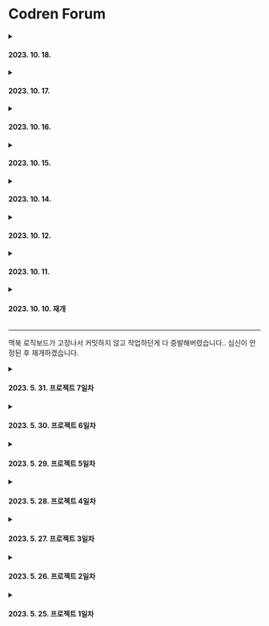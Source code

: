 # Codren Forum

<details>

<summary>

#### 2023. 10. 18.

</summary>

오늘은 디테일 페이지의 comment 부분을 만들어보겠습니다.

comment는 댓글을 입력하는 input 부분과 댓글목록을 보여주는 list 부분으로 나눌 수 있습니다.

먼저 input 부분을 만들어 보겠습니다.

```ts
<CommentInputSection method='POST' action={`/api/comment/create/${_id}`}>
  <CommentInput name='content' placeholder='댓글을 입력해 보세요' required />
  <Button type='submit' background='#7A5427' color='white'>
    등록
  </Button>
</CommentInputSection>
```

form 요소를 베이스로 한 styled-component를 만들어주고 내부에 input과 버튼으로 간단하게 구현하였습니다.

page 컴포넌트에서 props로 받아온 글의 `_id`를 쿼리스트링으로 하여 서버에 전달하고 서버측에서는 아래와 같이 추가적인 정보를 body에 넣어 db에 저장합니다.

```ts
export default async function handler(req: NextApiRequest, res: NextApiResponse) {
  if (req.method === 'POST') {
    const db = (await connectDB).db('forum');

    const session = await getServerSession(req, res, authOptions);

    req.body = {
      ...req.body,
      author: session?.user?.email,
      parent: new ObjectId(req.query.id as string), // 댓글이 달린 게시물의 id 저장
      createdAt: new Date(),
      updatedAt: new Date(),
    };

    await db.collection('comment').insertOne(req.body);

    res.redirect(302, `/detail/${req.query.id}`);
  }
}
```

![](/assets/image/image-15.png)

이번주는 다른 공부에 집중해서 당분간 작업량이 많이 줄어들 것 같습니다. 내일은 댓글 조회+@ 해보겠습니다.

</details>

<details>

<summary>

#### 2023. 10. 17.

</summary>

디테일 페이지의 수정, 삭제 기능을 마저 해보도록 하겠습니다.

아래와 같이 ContentSecion 아래에 EditSecion을 만들고 수정, 삭제 버튼을 추가해주었습니다.

```ts
<ContentSection>
  <Content>{post.content}</Content>
  {session?.user?.email === post.author && (
    <EditSection>
      <Link href={`/edit/${post._id}`}>수정</Link>
      <button onClick={handleDelete}>삭제</button>
    </EditSection>
  )}
</ContentSection>
```

수정 버튼 클릭 시 수정 페이지로 연결되고, 버튼 클릭 시에는 삭제 확인 모달을 보여주고 모달 내의 삭제버튼 클릭 시 삭제되도록 구현해보겠습니다.

page 컴포넌트에서 아래와 같이 접근 조건을 설정해줍니다.

```ts
export default async function Edit({ params }: { params: ObjectId }) {
  // params의 id로 글 정보 받아오기
  const db = (await connectDB).db('forum');
  const post = await db.collection('post').findOne<post | null>({ _id: new ObjectId(params.id) });
  const session = await getServerSession();

  if (session?.user?.email !== post?.author) {
    // 현재 유저 정보 받아서 글 정보의 글쓴이와 다르면 디테일 페이지로 리다이렉트
    redirect(`/detail/${params.id}`);
  }

  return <></>; // 같으면 글 정보 채워진 화면 보여주기
}
```

내부는 write 페이지에서 사용한 Form 컴포넌트를 재사용할 수 있도록 수정해서 사용하도록 하겠습니다.

아래와 같이 Form 컴포넌트에 post가 props로 선택적으로 들어올 수 있게 만들고

```ts
export default function Form({ post }: { post?: post }) {
```

각 input에 defaultValue를 설정하여 post가 있다면 defaultValue 값으로 들어오도록 만들어주었습니다.

```ts
<input
  ...
  defaultValue={post?.title}
/>
<input
  ...
  defaultChecked={post?.category === category}
/>
<textarea
  ...
  defaultValue={post?.content}
/>
```

그리고 post 여부에 따라 버튼의 text를 등록, 수정으로 나타나게 만들고 form 요소의 method와 endpoint가 변경되게 만들어 주었습니다.

```ts
<Wrapper //form
  method={post ? 'PATCH' : 'POST'}
  action={post ? 'api/post/edit' : '/api/post/create'}
>
...
<Button background='#7A5427' color='white' type='submit'>
  {post ? '수정' : '등록'}
</Button>
```

이제 서버쪽 핸들러를 아래와 같이 간단하게 설정해놓고

```ts
import { NextApiRequest, NextApiResponse } from 'next';

export default function handler(req: NextApiRequest, res: NextApiResponse) {
  if (req.method === 'PATCH') {
    console.log(req.body);
  }
}
```

수정 버튼을 클릭해보니 에러가 발생하였습니다.

![](/assets/image/image-13.png)

GET 요청이 실패했다고 뜹니다. form 요소는 기본적으로 method에서 GET, POST 두가지만 지원을하는데 깜빡했습니다.

PATCH 요청은 onClick으로 작동하도록 만들어보겠습니다.

버튼에서 post가 있을 경우에만 이벤트 핸들러 함수가 실행되도록 만들어놓습니다.

```ts
<Button background='#7A5427' color='white' type='submit' onClick={(e) => post && handleEdit(e)}>
  {post ? '수정' : '등록'}
</Button>
```

form 요소의 기본 작동으로 전송할 때는 데이터를 따로 상태로 만들 필요가 없었지만 onClick 이벤트로 전송하려면 onChange 이벤트를 사용하여 상태로 저장하고 변경된 수정 버튼 클릭 시에 해당 상태를 서버로 전송하도록 만들어야합니다.

따라서 아래와 같이 editedData를 상태로 만들고 handleChange 함수를 만들어 해당 input의 데이터가 변경될 때마다 상태를 변경해주겠습니다.

```ts
const [editedData, setEditedData] = useState(post);

const handleChange = (
  e: React.ChangeEvent<HTMLInputElement | HTMLTextAreaElement>,
  key: string,
) => {
  setEditedData((prevPost) => prevPost && { ...prevPost, [key]: e.target.value });
};
...
<input
  ...
  defaultValue={post?.title}
  onChange={(e) => post && handleChange(e, 'title')}
/>
<input
  ...
  defaultChecked={post?.category}
  onChange={(e) => post && handleChange(e, 'category')}
/>
<input
  ...
  defaultValue={post?.content}
  onChange={(e) => post && handleChange(e, 'content')}
/>
```

그리고 수정 버튼 클릭 시 작동하는 handleEdit 함수를 아래와 같이 만들어 주었습니다.

```ts
const router = useRouter();
const handleEdit = async (e: React.MouseEvent) => {
  e.preventDefault();
  const result = await axios.patch('/api/post/edit', editedData);
  if (result.status === 200) {
    router.replace(`/detail/${post?._id}`);
  }
};
```

next.js의 `useRouter()` 를 사용하여 detail 페이지로 이동해줍니다. 그리고 지난번 좋아요 기능이 list 페이지에서 업데이트 되게 만들었던 것과 같이 detail 페이지에서도 수정된 내용이 업데이트 되도록 아래와 같이 refresh를 사용해줍니다.

```ts
const router = useRouter();

useEffect(() => {
  router.refresh();
}, [router]);
```

서버측 핸들러에서는 아래와 같이 작동하도록 하였습니다.

```ts
export default async function handler(req: NextApiRequest, res: NextApiResponse) {
  if (req.method === 'PATCH') {
    const db = (await connectDB).db('forum');

    req.body.updatedAt = new Date(); // 업데이트 날짜 수정

    const _id = req.body._id;

    delete req.body._id;

    await db.collection('post').updateOne({ _id: new ObjectId(_id) }, { $set: req.body });

    res.status(200).json('success');
  }
}
```

이제 수정 작업은 마쳤습니다. 다음으로 삭제인데, 먼저 삭제 버튼 클릭 시에 띄워줄 모달을 하나 만들어 보겠습니다.

먼저 useModal 훅을 만들어 모달 관련 기능을 넣어주겠습니다.

```ts
import { ReactNode, useState } from 'react';

export default function useModal() {
  const [isModalOpen, setIsModalOpen] = useState(false); // 모달 열림 여부

  const openModal = () => {
    // 모달 열기
    setIsModalOpen(true);
  };

  const closeModal = () => {
    // 모달 닫기
    setIsModalOpen(false);
  };

  const Modal = ({
    message,
    buttonName,
    children,
    clickHandler,
  }: {
    message: string;
    buttonName: string;
    clickHandler: () => void;
    children?: ReactNode;
  }) => {
    if (!isModalOpen) {
      return null;
    }
    return (
      <Backdrop onClick={closeModal}>
        <ModalBox>
          <Message>{message}</Message>
          {children}
          <Button onClick={clickHandler}>{buttonName}</Button>
          <Button onClick={closeModal}>취소</Button>
        </ModalBox>
      </Backdrop>
    );
  };

  return { isModalOpen, openModal, closeModal, Modal };
}
```

useModal에서 반환하는 Modal 컴포넌트는 추후 다른 곳에서도 사용할 수 있도록 message, butttonName, clickHandler 등의 속성을 받도록 해주었습니다.

그리고 PostDetails에서 호출하여 사용해주었습니다.

```ts
const { Modal, openModal } = useModal();
...
return (
  ...
  <Modal
    message='정말 글을 삭제하시겠습니까?'
    buttonName='삭제'
    clickHandler={handleDelete}
    background='#618856'
    color='white'
  />
)
```

모달에서 삭제 버튼을 클릭 시에 실행되는 handleDelete는 아래와 같이 쿼리 스트링을 설정해서 서버에서 요청을 보냅니다.

```ts
const handleDelete = async (id: string) => {
  if (post.author === session?.user?.email) {
    const result = await axios.delete(`/api/post/delete/${id}`);
    if (result.status === 204) {
      router.replace('/list');
    }
  }
};
```

서버측에서는 아래와 같이 폴더구조를 만들고

![](/assets/image/image-14.png)

```ts
import { connectDB } from '@/util/database';
import { ObjectId } from 'mongodb';
import { NextApiRequest, NextApiResponse } from 'next';

export default async function handler(req: NextApiRequest, res: NextApiResponse) {
  if (req.method === 'DELETE') {
    const db = (await connectDB).db('forum');

    await db.collection('post').deleteOne({ _id: new ObjectId(req.query.id as string) });

    res.status(204).end();
  }
}
```

위와 같이 삭제를 하고 204를 응답 코드로 설정하고 응답 본문을 끝내는 end() 메서드를 붙여주었습니다.

이제 정상적으로 삭제가 된 뒤 list 페이지로 리다이렉트 되는 것이 확인되었습니다.

내일은 댓글 CRUD를 되는데까지 해보도록 하겠습니다.

</details>

<details>

<summary>

#### 2023. 10. 16.

</summary>

오늘은 디테일 페이지를 만들어 보겠습니다.

크게 PostDetails 컴포넌트와 Comment 컴포넌트로 구분하여 페이지를 구성하겠습니다.

```ts
import { connectDB } from '@/util/database';
import { ObjectId } from 'mongodb';
import PostDetails from './PostDetails';
import { post } from '@/types/type';
import Comment from './Comment';

export default async function Detail({ params }: { params: ObjectId }) {
  const db = (await connectDB).db('forum');
  const post = await db.collection('post').findOne<post | null>({ _id: new ObjectId(params.id) });

  return (
    <>
      {post && (
        <>
          <PostDetails post={{ ...post, _id: post._id.toString() }} />
          <Comment _id={post._id.toString()} />
        </>
      )}
    </>
  );
}
```

페이지 컴포넌트에서는 next.js의 동적 라우팅을 사용해서

![](/assets/image/image-11.png)

위와 같은 폴더 구조로 생성하였습니다. 이렇게 되면 페이지 컴포넌트에 props로 아래와 같은 정보들이 들어오는데

```ts
{ params: { id: '652a47ab3119847be9e5c07d' }, searchParams: {} }
```

그 중에 `params`를 이용해서 현재 글의 id를 추출했습니다.

PostDetails 컴포넌트에서 해당 글의 상세 내용을 아래와 같이 화면에 렌더링하도록 만들어주었습니다.

![](/assets/image/image-12.png)

여기서 상단 제목의 like 아이콘 클릭 시 좋아요 기능을 추가하고, 내가 쓴 글일 경우에 수정, 삭제 버튼을 보이도록 해주겠습니다.

먼저 detail 페이지에서 좋아요 버튼을 눌렀을 떄 실시간으로 좋아요 숫자가 바뀌어야 합니다. 따라서 상태를 만들어 화면에는 상태를 보여주도록 하고,

아이콘 클릭 시에 좋아요 상태 변경과 서버로 patch 요청을 동시에 보내도록 만들어 보겠습니다.

```ts
const [like, setLike] = useState(post.likeCount); // 좋아요 상태
const [didLike, setDidLike] = useState(false); // 현재 로그인한 유저가 해당 글을 좋아요 했는지 여부

useEffect(() => {
  // 화면이 마운트 되면 글 데이터의 liker에 현재 유저의 email이 포함되었는지 여부에 따라 didLike 상태 변경
  if (session?.user?.email) {
    post.liker.includes(session?.user?.email) ? setDidLike(true) : setDidLike(false);
  }
}, [post.liker, session?.user?.email]);

const handleLikeCount = async () => {
  // 좋아요 버튼 클릭했을 때
  if (session?.user?.email) {
    if (didLike) {
      // 이미 좋아요한 글이라면
      const result = await axios.patch('/api/post/like', {
        // 글 db에 좋아요 숫자 감소, liker 배열에서 해당 유저 제거하여 patch 요청
        ...post,
        likeCount: post.likeCount - 1,
        liker: post.liker.filter((user) => user !== session?.user?.email),
      });
      if (result.status === 200) {
        // 제대로 응답이 왔을 경우
        setLike((like) => like - 1); // 화면에 좋아요 숫자 변경
        setDidLike(false); // didLike 상태 변경으로 좋아요 아이콘 색 변경
      }
    } else {
      // 위와 반대의 경우
      const result = await axios.patch('/api/post/like', {
        ...post,
        likeCount: post.likeCount + 1,
        liker: [...post.liker, session?.user?.email],
      });
      if (result.status === 200) {
        setLike((like) => like + 1);
        setDidLike(true);
      }
    }
  }
};
```

위와 같이 설정하면 이제 아이콘을 눌렀을 때 좋아요 숫자가 증가하게 됩니다.

그런데 문제가 생겼습니다. list 페이지에서도 해당 글의 좋아요 숫자를 보여주는데 여기서는 받아온 데이터를 그대로 보여주기 때문에 새로고침을 해야만 업데이트가 됩니다.

따라서 list 페이지가 마운트될 때 listItem 컴포넌트 부분을 새로고침할 수 있도록 listItem 컴포넌트에 useRouter의 .refresh()를 사용해주도록 하겠습니다.

```ts
const router = useRouter();

useEffect(() => {
  router.refresh();
}, [router]);
```

이제 list 페이지에서도 변경된 좋아요 숫자가 적용되었습니다.

눈알이 빠질 것 같아서 수정, 삭제는 내일 하도록 하겠습니다.

</details>

<details>

<summary>

#### 2023. 10. 15.

</summary>

오늘은 글작성 페이지를 만들어 보겠습니다.

그 전에 글 작성을 버튼을 만들어야 합니다. 글 작성 버턴은 list 페이지에 검색 바 컴포넌트를 만들고 그 안에 함께 넣어 주겠습니다.

```ts
export default function SearchBar() {
  return (
    <Wrapper>
      <input type='search' placeholder='원하는 키워드를 검색해보세요' />
      <Button background='#618856' color='white'>
        검색
      </Button>
      <Link href='/write'>
        <Button background='#686B3A' color='white'>
          글 작성
        </Button>
      </Link>
    </Wrapper>
  );
}
```

SearchBar 컴포넌트를 만들어서 listItem 컴포넌트 하위에 넣어주고 위와 같이 구성해주었습니다.

원래라면 list 페이지 컴포넌트 하단에 바로 넣어주어야하지만 페이지 컴포넌트는 async 함수로 만들어서 db에서 글 데이터를 받아와야 하기 때문에 서버 컴포넌트로 만들었고 styled-components를 사용할 수 없기 때문에 사실상 listItem 컴포넌트 아래에 넣게 되었습니다.

그리고 write 페이지 컴포넌트는 아래와 같이 구성했습니다.

```ts
'use client';
import { useSession } from 'next-auth/react';
import Form from './Form';
import { useRouter } from 'next/navigation';

export default function Write() {
  const { data: session } = useSession();
  const router = useRouter();

  if (!session) {
    router.push('/list');
  }

  return <Form />;
}
```

클라이언트 컴포넌트로 만들어 useSession으로 현재 로그인한 유저 정보를 가져오고 로그인 정보가 없다면 list 페이지로 리다이렉트 시켜주었습니다.

Form 컴포넌트는 signUp 컴포넌트에서 사용한 Form 컴포넌트와는 구성하는 HTML 요소도 다르고 로직도 조금 다르기 때문에 별도로 만들었습니다.

여기까지 진행하고 난 뒤에 write 페이지를 확인하니 새로고침할 때마다 list 페이지로 리다이렉트 되었습니다. 문제는 useSession이 렌더링이 되고 난 후 실행되어
session을 받아오기 전에 리다이렉트가 되어버린다는 것이였습니다. header 컴포넌트에서도 마찬가지로 새로고침 직후에는 signIn 버튼이 표시되고 session을 받아오고 난 뒤에 signOut 버튼으로 바뀌는 것을 확인했습니다. 이러한 렌더링 방식은 ux적으로 좋지 않기 때문에 session을 서버에서 미리 받아오게끔 설정할 필요가 있습니다.

먼저, 기본적으로는 서버 컴포넌트에서 미리 작업을 한 후 클라이언트 컴포넌트로 넘겨주어야 하기 때문에 레이아웃부터 server 컴포넌트로 다시 고치도록 하겠습니다.

```ts
'use client';
import { Inter } from 'next/font/google';

import Header from './components/Header';
import StyledComponentsRegistry from '../styles/registry';
import { GlobalStyle, PageWrapper } from '../styles/GlobalStyle';
import { NextAuthProvider } from './sessionProvider';
import styled from 'styled-components';

const inter = Inter({ subsets: ['latin'] });

export default function RootLayout({ children }: { children: React.ReactNode }) {
  return (
    <html lang='en'>
      <body className={inter.className}>
        <NextAuthProvider>
          <StyledComponentsRegistry>
            <GlobalStyle />
            <Header />
            <PageWrapper>{children}</PageWrapper>
          </StyledComponentsRegistry>
        </NextAuthProvider>
      </body>
    </html>
  );
}
```

레이아웃은 위와 같이 구성되어 있습니다. 자식요소들을 하나씩 없애면서 확인해보니 `GlobalStyle`과 `PageWrapper`가 서버 컴포넌트에서 사용할 수 없는 에러를 발생시키고 있었습니다.(이전의 styled-components를 서버 컴포넌트에서는 사용할 수 없는 이슈)

공식문서에서는 이럴 경우 해당 요소를 클라이언트 컴포넌트로 새로 감싼 후 적용하라고 되어있습니다.

따라서 GlobalStyle을 아래와 같이 `StyledComponentProvider`로 감싸주고 원래의 자리에 배치하였습니다.

```ts
'use client';

import { GlobalStyle } from '@/styles/GlobalStyle';
import { ReactNode } from 'react';

export default function StyledComponentsProvider({ children }: { children: ReactNode }) {
  return (
    <>
      <GlobalStyle />
      {children}
    </>
  );
}
```

또한 PageWrapper도 아래와 같이 `PageProvider`로 감싸주었습니다.

```ts
'use client';

import { ReactNode } from 'react';
import { PageWrapper } from './GlobalStyle';

export default function PageProvider({ children }: { children: ReactNode }) {
  return <PageWrapper>{children}</PageWrapper>;
}
```

이제 위 provider 들을 원래의 자리에 넣어주면 아래와 같이 레이아웃이 서버컴포넌트가 됩니다.

```ts
export default function RootLayout({ children }: { children: React.ReactNode }) {
  return (
    <html lang='en'>
      <body className={inter.className}>
        <NextAuthProvider>
          <StyledComponentsRegistry>
            <StyledComponentsProvider>
              <Header />
              <PageProvider>{children}</PageProvider>
            </StyledComponentsProvider>
          </StyledComponentsRegistry>
        </NextAuthProvider>
      </body>
    </html>
  );
}
```

위와 같이 구현하고 나니 새로운 에러가 발생했습니다.

![](/assets/image/image-9.png)

첫 화면 로딩 시에 SSR로 렌더링 되고 이후 CSR로 렌더링 되면서 className이 달라져 발생하는 에러라고 합니다.

이를 해결해주기 위해 `next.config.js` 파일에 아래와 같이 컴파일러 설정을 해주면 해결됩니다.

```ts
/** @type {import('next').NextConfig} */
const nextConfig = {
  compiler: {
    styledComponents: true,
  },
};

module.exports = nextConfig;
```

이제 리렌더링이 되어도 에러가 발생하지 않습니다. 그러면 마저 문제를 해결하기 위해 Header 컴포넌트를 수정해주겠습니다.

기존의 Header 컴포넌트는 클라이언트 컴포넌트로 설정되어있기 때문에 서버 컴포넌트로 바꿔주고 `getServerSession`을 사용해서 유저 정보를 받아오겠습니다.

```ts
import { getServerSession } from 'next-auth';
import InnerHeader from './InnerHeader';

export default async function Header() {
  const session = await getServerSession();

  return <InnerHeader session={session} />;
}
```

그리고 InnerHeader 컴포넌트를 생성하고 Header 컴포넌트 아래애 넣어주고 styled-components가 적용되는 부분을 전부 옮겨주었습니다.

```ts
'use client';
import Link from 'next/link';
import styled from 'styled-components';
import SignButton from './SignButton';
import Button from './Button';
import { Session } from 'next-auth';

export default function InnerHeader({ session }: { session: Session | null }) {
  return (
    <Wrapper>
      <Container>
        <Link href='/list'>CodrenForum</Link>
      </Container>
      <Container>
        <Link href='/about'>About</Link>
        {session ? (
          <Link href='/mypage'>MyPage</Link>
        ) : (
          <Link href='/signup'>
            <Button background='#686B3A' color='white'>
              SignUp
            </Button>
          </Link>
        )}
        <SignButton session={session} />
      </Container>
    </Wrapper>
  );
}

const Wrapper = styled.header`
  ...
`;

const Container = styled.section`
  ...
`;
```

자 이제 로그인을 해보면! 터미널에 아래와 같은 에러가 발생하면서 로그인이 되지 않습니다.. 왜..? 잘 되다가 서버 컴포넌트로 바꾸니까..? 안되는지 모르겠지만

![](/assets/image/image-10.png)

해당 에러에서 안내한 페이지로 가니 개발환경에서는 `.env` 파일에 아래와 같이 `NEXTAUTH_URL`과 `NEXAUTH_SECRET`을 설정해주어야 한다고 합니다.

```ts
NEXTAUTH_URL=http://localhost:3000
NEXTAUTH_SECRET=1234
```

설정하고 나니!! 로그인이 잘 됩니다. 그리고 `getServerSession`으로 유저 정보도 잘 받아와집니다. 또한, 로그인한 상태에서 새로고침을 해도 SignIn 버튼이 나타나지 않습니다!

울고 싶었는데 드디어 성공했습니다..!!

이제 글 작성 페이지에서도 마찬가지로 `getServerSession`을 적용하고 새로고침해보겠습니다.

```ts
import { getServerSession } from 'next-auth';
import Form from './Form';
import { redirect } from 'next/navigation';

export default function Write() {
  const session = getServerSession();

  if (!session) {
    redirect('/list');
  }

  return <Form />;
}
```

리다이렉트 되지 않고 페이지가 그대로 잘 유지 됩니다!

감격스럽네요.

write 페이지는 이제 제대로 완성 되었으니 submit 버튼 클릭 시에 서버에서 해줄 일만 추가해주면 되겠습니다.

`pages/api/post/create.tsx`파일을 생성해주고 아래와 같이 코드를 작성해주었습니다.

```ts
import { connectDB } from '@/util/database';
import { NextApiRequest, NextApiResponse } from 'next';
import { getServerSession } from 'next-auth';
import { authOptions } from '../auth/[...nextauth]';

export default async function handler(req: NextApiRequest, res: NextApiResponse) {
  if (req.method === 'POST') {
    const db = (await connectDB).db('forum');

    const session = await getServerSession(req, res, authOptions);

    req.body = {
      ...req.body,
      createdAt: new Date(),
      updatedAt: new Date(),
      author: session?.user?.email,
      commentCount: 0,
      likeCount: 0,
    };

    const result = await db.collection('post').insertOne(req.body);

    res.redirect(302, `/detail/${result.insertedId}`);
  }
}
```

post 타입을 미리 지정해주었기 때문에 추가 정보를 넣는건 쉽습니다.

```ts
export type post = {
  _id: string;
  category: string;
  title: string;
  content: string;
  createdAt: Date;
  updatedAt: Date;
  author: string;
  commentCount: number;
  likeCount: number;
};
```

아직 detail 페이지를 만들지 않았지만 패스 파라미터로 응답으로 온 `_id`를 붙여줄 것이기 때문에 미리 리다이렉트 시켜주었습니다.

이제 글 등록 버튼을 눌러보니! 해당 url로 리다이렉트 되었습니다. (물론 현재는 404 not found가 나옵니다.)

그리고 list 페이지로 이동하여 새로운 글이 나타난 것을 확인하였습니다.

내일은 detail 페이지를 작업해보겠습니다.

</details>

<details>

<summary>

#### 2023. 10. 14.

</summary>

오늘은 list 페이지를 구현해보았습니다.

먼저 listItem 컴포넌트에서 모든 글들을 불러와서 렌더링했습니다.

```ts
{
  filteredPosts?.map((post) => (
    <ListItem key={post._id.toString()}>
      <Link href={`/detail/${post._id.toString()}`} prefetch={false}>
        <CategorySection>{post.category}</CategorySection>
        <MainSection>
          <Title>
            <div>{post.title}</div>
            <div>[{post.commentCount}]</div>
          </Title>
          <Info>
            <div>{post.author}</div>
            {isUpdated(post.createdAt, post.updatedAt) ? (
              <div>{calculateTimeDifference(post.updatedAt)} (수정됨)</div>
            ) : (
              <div>{calculateTimeDifference(post.createdAt)}</div>
            )}
          </Info>
        </MainSection>
        <Like>
          <AiFillLike />
          {post.likeCount}
        </Like>
      </Link>
    </ListItem>
  ));
}
```

그리고 list 페이지 컴포넌트에서 db의 데이터를 받아와 listItem 컴포넌트로 넘겨주었습니다.
listItem 컴포넌트는 클라이언트 컴포넌트이기 때문에 현재 `async function`을 사용할 수 없습니다.
따라서 페이지 컴포넌트를 서버 컴포넌트로 두고 클라이언트 컴포넌트에 props로 내려주는 방식을 사용했습니다.

```ts
import { connectDB } from '@/util/database';
import ListItems from './ListItems';
import { post } from '@/types/type';

export const dynamic = 'force-dynamic';

export default async function List() {
  const db = (await connectDB).db('forum');
  let posts = await db.collection<post>('post').find().toArray();

  let parsedPosts = posts.map((post) => ({ ...post, _id: post._id.toString() }));

  return <ListItems posts={parsedPosts} />;
}
```

또한, list 페이지는 서버 컴포넌트임에도 실시간으로 변경되어야 하기 때문에 dynamic option을 `force-dynamic`으로 설정하여 항상 동적으로 동작하게끔 해주었습니다.

카테고리에 따른 필터링도 구현했는데, 현재는 모든 글 데이터를 서버에서 받고, 프론트에서 카테고리에 따른 필터링 작업을 해주고 있습니다.

```ts
import { post } from '@/types/type';

export default function filterPosts(posts: post[], category: string) {
  if (category === '전체') return posts;
  return posts.filter((post) => post.category === category);
}
```

하지만 서버에서 해당 로직을 적용하고 애초에 db에서 필터링된 글만 받아오는게 서버의 역할에도 맞고, 성능면에서 더 유리하므로 추후에
글 데이터를 서버에 요청 시에 카테고리에 따라 쿼리스트링을 다르게 설정해서 필터링된 데이터를 받는 것으로 변경할 예정입니다.

Category 컴포넌트는 아래와 같이 구현하였습니다.

```ts
export default function Category({
  current,
  setCurrent,
}: {
  current: string;
  setCurrent: Dispatch<SetStateAction<string>>;
}) {
  const handleCategory = (category: string) => {
    setCurrent(category);
  };

  return (
    <Wrapper>
      {CATEGORY.map((category) => (
        <CategoryButton
          $isCurrent={current === category}
          key={category}
          onClick={() => handleCategory(category)}
          disabled={current === category}
        >
          {category}
        </CategoryButton>
      ))}
    </Wrapper>
  );
}
```

`CATEGORY`를 constants 파일에서 설정하고 해당 카테고리를 map 메서드를 사용하여 구현했고, 해당 카테고리를 클릭 시에 상태로 만들어놓은 `category`를 변경하여 listItem 컴포넌트에서 필터링도 동시에 되도록 하였습니다.

```ts
export const CATEGORY = ['전체', '개발질문', '채용정보', '프로젝트', '수다광장'];
```

</details>

<details>

<summary>

#### 2023. 10. 12.

</summary>

오늘은 기존의 컴포넌트들을 옮겨오면서 리팩토링해보겠습니다.

#### Header

```ts
const Header = async () => {
  const session: any = await getServerSession(authOptions);
  // console.log(session);

  return (
    <header>
      <div>
        <section>
          <Link href='/'>
            <Card>CodrenForum</Card>
          </Link>
          <Link href='/about'>
            <Card>어바웃</Card>
          </Link>
        </section>
        <section>
          <div>
            {session && (
              <Link href='/mypage'>
                <Card>
                  {session.user.name}
                  <Image src={session.user.image} alt='profile' width={40} height={40} />
                </Card>
              </Link>
            )}
            <div>
              <Sign session={session} />
              {session && <Card>후원하기</Card>}
            </div>
          </div>
        </section>
      </div>
    </header>
  );
};
```

기존의 Header 컴포넌트입니다. JSX 부분이 불필요하게 길어 보입니다.

아래는 새로 만든 Header 컴포넌트입니다.

```ts
export default function Header() {
  const { data: session } = useSession();

  return (
    <Wrapper>
      <Container>
        <Link href='/'>CodrenForum</Link>
      </Container>
      <Container>
        <Link href='/about'>About</Link>
        {session ? (
          <Link href='/mypage'>MyPage</Link>
        ) : (
          <Link href='/signup'>
            <Button background='#686B3A' color='white'>
              SignUp
            </Button>
          </Link>
        )}
        <SignButton session={session} />
      </Container>
    </Wrapper>
  );
}

... // styled component 부분
```

일단 한눈에 보기에도 코드 가독성이 좋아졌습니다. 재사용가능한 Button 컴포넌트를 만들어 배경색과 글자색을 props로 받을 수 있도록 하였고 기존에는 서버컴포넌트였기에 현재 유저 정보를 `getServerSession()` 으로 받아왔지만 현재는 클라이언트 컴포넌트라서 `useSession()`으로 받아왔습니다.`useSession()`을 사용하려면 `SessionProvider`로 감싸주어야 합니다.

자세한 설명은 아래 공식 문서를 참고하면 되겠습니다.

https://next-auth.js.org/getting-started/client#usesession

#### Button

저는 버튼 컴포넌트를 아래와 같이 만들었습니다.

```ts
import styled from 'styled-components';

interface ButtonProps extends React.ButtonHTMLAttributes<HTMLButtonElement> {
  background?: string;
  color?: string;
}

export default function Button(props: ButtonProps) {
  return <SC_Button {...props}>{props.children}</SC_Button>;
}

const SC_Button = styled.button<ButtonProps>`
  display: flex;
  justify-content: center;
  align-items: center;
  padding: 0.5rem;
  border-radius: 0.25rem;
  min-width: 4rem;
  background: ${(props) => props.background};
  color: ${(props) => props.color};
`;
```

그런데 화면에 아래의 경고 메시지가 나타났습니다.

![](/assets/image/image-7.png)

저 background 속성이 실제 DOM 트리에 속성으로 전달되는데 실제로 저 속성이 존재하지 않기 때문에 인식을 못합니다. 따라서 이를 방지해주기 위해 `shouldForwardProp`을 사용해주어 해당 경고를 해결했습니다.

```ts
const SC_Button = styled.button.withConfig({
  shouldForwardProp: (prop) => prop !== 'background',
})<ButtonProps>`
  ...
`;
```

#### SignIn & SignOut

Next-auth를 사용하여 로그인을 구현했었기 때문에 아래와 같이 설정했습니다.

먼저 `src/pages/api/auth/[...nextauth].tsx` 파일을 만들어주고 github Oauth 로그인과 일반 credential 로그인 설정을 해주었습니다.

```ts
import { connectDB } from '@/util/database';
import NextAuth, { Session, User } from 'next-auth';
import CredentialsProvider from 'next-auth/providers/credentials';
import GithubProvider from 'next-auth/providers/github';
import bcrypt from 'bcrypt';
import { JWT } from 'next-auth/jwt';

export const authOptions = {
  providers: [
    GithubProvider({
      clientId: process.env.GITHUB_ID as string,
      clientSecret: process.env.GITHUB_SECRET as string,
    }),
    CredentialsProvider({
      // 로그인페이지 폼 자동생성
      name: 'credentials',
      credentials: {
        email: { label: 'email', type: 'text' },
        password: { label: 'password', type: 'password' },
      },

      // 로그인요청시 실행되는코드
      //직접 DB에서 아이디,비번 비교하고
      //아이디,비번 맞으면 return 결과, 틀리면 return null 해야함
      async authorize(credentials, req) {
        let db = (await connectDB).db('forum');
        let user = await db.collection<User>('user_cred').findOne({ email: credentials?.email });
        if (!user) {
          console.log('등록되지 않은 이메일입니다.');
          return null;
        }
        const pwcheck = await bcrypt.compare(credentials?.password as string, user.password);
        if (!pwcheck) {
          console.log('올바르지 않은 비밀번호입니다.');
          return null;
        }
        return user;
      },
    }),
  ],

  // jwt 설정 + jwt 만료일설정
  session: {
    jwt: true,
    maxAge: 30 * 24 * 60 * 60,
  },

  callbacks: {
    // jwt 만들 때 실행되는 코드
    // user 변수는 DB의 유저정보담겨있고 token.user에 유저정보 저장
    jwt: async ({ token, user }: { token: JWT; user: User }) => {
      if (user) {
        token.user = {};
        token.user.name = user.name;
        token.user.email = user.email;
      }
      return token;
    },
    // 유저 세션이 조회될 때 마다 실행되는 코드
    session: async ({ session, token }: { session: Session; token: JWT }) => {
      session.user = token.user;
      return session;
    },
  },

  secret: process.env.JWT_SECRET as string,
};
export default NextAuth(authOptions);
```

그리고 `src/util/database.tsx`파일을 만들고 mongodb와 연결해주는 설정을 해주었습니다.

```ts
import { MongoClient } from 'mongodb';

const url = process.env.DB_URL as string;

let connectDB: Promise<MongoClient>;

declare global {
  namespace globalThis {
    var _mongo: Promise<MongoClient>;
  }
}

if (process.env.NODE_ENV === 'development') {
  if (!globalThis._mongo) {
    globalThis._mongo = new MongoClient(url).connect();
  }
  connectDB = globalThis._mongo;
} else {
  connectDB = new MongoClient(url).connect();
}

export { connectDB };
```

이제 SignButton 컴포넌트를 만들어주고 아래와 같이 현재 로그인된 유저 정보의 존재 여부에 따라 signin 버튼과 signout 버튼이 보여지게 만들었습니다.

```ts
import { Session } from 'next-auth';
import { signIn, signOut } from 'next-auth/react';
import Button from './Button';

export default function SignButton({ session }: { session: Session | null }) {
  return (
    <Button
      background='#618856'
      color='white'
      onClick={() => {
        session ? signOut() : signIn();
      }}
    >
      {session ? 'SignOut' : 'SignIn'}
    </Button>
  );
}
```

위 코드에서 signIn() 함수는 auth 설정에 따른 로그인 페이지를 만들어주는 함수입니다. 현재 저는 아래와 같이 github 로그인과 credential 로그인이 나오도록 만들어두었습니다.

![](/assets/image/image-8.png)

#### signUp

그러면 이제 signUp 페이지를 만들겠습니다.

기존에는 카카오 Oauth 로그인만 사용했기 때문에 별도의 회원가입 페이지가 없어도 상관이 없었습니다.

하지만 이번에는 credential 로그인도 구현했기 때문에 회원가입 페이지를 만들어야 합니다.

먼저 `signup/page.tsx`에는 아래와 같이 구성했습니다.

```ts
export default function SignUp() {
  const { data: session } = useSession();

  if (session) {
    redirect('/');
  }

  return (
    <Wrapper>
      <Container>
        <Form />
      </Container>
    </Wrapper>
  );
}
```

현재 로그인 여부를 `useSession()`으로 받아오고 로그인되어 있을 경우에는 메인 페이지로 리다이렉트 시켜주었습니다.

그리고 로그인 폼은 Form 컴포넌트에서 구현했습니다.

```ts
export default function Form() {
  const {
    name,
    setName,
    email,
    setEmail,
    password,
    setPassword,
    nameError,
    emailError,
    passwordError,
    isValid,
  } = useVaildation();

  return (
    <Wrapper method='POST' action='/api/auth/signup'>
      <h4>SignUp</h4>
      <input
        name='name'
        type='text'
        placeholder='name'
        value={name}
        onChange={(e) => setName(e.target.value)}
      />
      <div>{nameError && nameError}</div>
      <input
        name='email'
        type='text'
        placeholder='email'
        value={email}
        onChange={(e) => setEmail(e.target.value)}
      />
      <div>{emailError && emailError}</div>
      <input
        name='password'
        type='password'
        placeholder='password'
        value={password}
        onChange={(e) => setPassword(e.target.value)}
      />
      <div>{passwordError && passwordError}</div>
      <Button background='#7A5427' color='white' type='submit' disabled={!isValid}>
        signUp
      </Button>
    </Wrapper>
  );
}
```

Form 컴포넌트에서는 필요한 정보만 알 수 있게 로직은 `useValidation` 훅에서 모두 처리하고 그 결과만 받아옵니다.

서버에서는 `bcrypt`를 사용하여 비밀번호를 암호화하고 이를 db에 저장하도록 구현했습니다.

```ts
import { connectDB } from '@/util/database';
import { NextApiRequest, NextApiResponse } from 'next';
import bcrypt from 'bcrypt';

export default async function handler(req: NextApiRequest, res: NextApiResponse) {
  if (req.method === 'POST') {
    let hash = await bcrypt.hash(req.body.password, 10);

    req.body.password = hash;

    const db = (await connectDB).db('forum');
    await db.collection('user_cred').insertOne(req.body);
    res.redirect(302, '/');
  }
}
```

</details>

<details>

<summary>

#### 2023. 10. 11.

</summary>

새로운 프로젝트를 생성하고 package 설치를 했습니다.

Header 컴포넌트를 만들고 styled-component를 적용하니 아래와 같은 에러가 발생했습니다.

![](/assets/image/image-3.png)

서버컴포넌트에서는 createContext를 사용하면 안된다고 하는데 styled-components의 작동 과정에서 createContext가 사용되나 봅니다.

저는 서버 컴포넌트에도 styled-component를 적용하고 싶으니 해결 방법을 따라 적용해보겠습니다.

다행히 next.js 공식 문서에 styled-components를 적용하는 방법이 나와있습니다.

`lib/registry.tsx` 경로에 파일을 만들고 아래 코드를 추가합니다.

```ts
'use client';

import React, { useState } from 'react';
import { useServerInsertedHTML } from 'next/navigation';
import { ServerStyleSheet, StyleSheetManager } from 'styled-components';

export default function StyledComponentsRegistry({ children }: { children: React.ReactNode }) {
  // Only create stylesheet once with lazy initial state
  // x-ref: https://reactjs.org/docs/hooks-reference.html#lazy-initial-state
  const [styledComponentsStyleSheet] = useState(() => new ServerStyleSheet());

  useServerInsertedHTML(() => {
    const styles = styledComponentsStyleSheet.getStyleElement();
    styledComponentsStyleSheet.instance.clearTag();
    return <>{styles}</>;
  });

  if (typeof window !== 'undefined') return <>{children}</>;

  return (
    <StyleSheetManager sheet={styledComponentsStyleSheet.instance}>{children}</StyleSheetManager>
  );
}
```

그리고 `layout.tsx` 파일에 `StlyedComponentsStyleSheet`를 import 하고 `children`을 감싸줍니다.

```ts
export default function RootLayout({ children }: { children: React.ReactNode }) {
  return (
    <html lang='en'>
      <body className={inter.className}>
        <StyledComponentsRegistry>{children}</StyledComponentsRegistry>
      </body>
    </html>
  );
}
```

여전히 안됩니다. 위 코드를 추가하지 않아도 클라이언트 컴포넌트에는 styled-components 가 이미 잘 적용되는데 그럼 위 방법은 무엇인가.

정확히 단정짓지는 못하지만, 현재 next.js에서 styled-components 사용 시에(클라이언트 컴포넌트) css가 렌더링된 후 적용되는 지연 버그가 있는데 이를 해결하는 방법으로 추측됩니다.

그렇다면 어떻게 하면 서버컴포넌트에서 styled-components를 사용할 수 있을까?

결론은

- 서버컴포넌트와 클라이언트 컴포넌트 모두 ssr이다. 클라이언트 컴포넌트는 서버에서 한 번, 클라이언트에서 한 번 총 두 번 렌더링 된다.
- css-in-js는 ssr에서 사용 가능하다.
- 하지만 현재 서버컴포넌트에서는 css-in-js 를 사용할 수 없고 next.js 팀과 react 팀은 협의 중이다.

입니다...

아래는 공식문서의 안내문입니다.

![](/assets/image/image-6.png)

아래는 해당 이슈에 대한 어느 외국인들의 대화입니다.

https://github.com/styled-components/styled-components/issues/4025

이제 저는 선택을 해야합니다.

1. styled-components 사용하면서 스타일링하는 컴포넌트는 다 클라이언트 컴포넌트로 변경하기

2. 서버, 클라이언트 컴포넌트 신경쓰지 않고 tailwind 사용하기

3. 서버, 클라이언트 컴포넌트 신경쓰지 않고 css module 사용하기

4. 스타일링하지 않기

저는 1번으로 했습니다. 왜냐하면 서버컴포넌트는 서버쪽 메서드를 사용하는 용도로만 사용하고 나머지는 클라이언트 컴포넌트로 사용해도 큰 문제는 없어보입니다. 또 클라이언트 컴포넌트도 어찌됐든 ssr을 하고 있으니까요. 현재는 이렇게 사용하고 next.js 팀과 react 팀과의 원만한 협의로 css-in-js도 서버 컴포넌트에서 사용할 수 있는 날이 오길 기다리겠습니다.

오늘은 의도치않게 토끼굴에 빠져서 허우적대는 날이였습니다. 내일부터 본격적인 작업에 들어가보겠습니다.

</details>

<details>

<summary>

#### 2023. 10. 10. 재개

</summary>

다시 시작합니다.

4달 넘게 손놓고 있다보니 머릿속에 남아있던 next.js 문법들이 거의 휘발되어서 강의를 다시 정주행했습니다.

로컬환경에서 실행해보니 켜자마자 에러가 발생했습니다?

![](/assets/image/image.png)
일단 무시하고 전체적으로 정리를 좀 해야할 것 같습니다.

강의를 다시 들으면서 next.js 및 next-auth 문서를 보다보니 문법이 삭제되거나 변경된 게 좀 있었습니다. 기존의 모듈을 node_module을 삭제하고 package.json에 명시된 종속성들을 업데이트하고 다시 설치하였습니다.

이 과정에서 기존의 tailwind는 버리고 styled-components를 사용하기로 결정했습니다. 사실 tailwind의 장점이 간편하게 원하는 곳에 스타일링을 적용할 수 있다 정도인 것 같은데 저는 styled-components를 사용하면서도 큰 불편함을 느끼지 못했고, 무엇보다 tailwind 때문에 코드 가독성이 너~~~무 떨어집니다.

서버를 껐다가 다시 켜보니 이제 tailwind 관련 에러가 발생했습니다.

![](/assets/image/image-1.png)

각 파일에서 tailwind 관련 import를 전부 삭제하고 className도 전부 삭제하여 style을 초기화하겠습니다.

그냥 긴 className 속성들을 삭제하기만 했는데도 코드가 깨끗해진 느낌이 들어 마음이 편안합니다.

그런데 이제 아예 로컬환경에서 실행이 되질 않습니다.. 무한로딩에 어떠한 네트워크 요청도, 에러도 뜨지 않는 상태라 뭐가 잘못된건지 감도 잡히지 않습니다...(껐다 켜봄)

![](/assets/image/image-2.png)

이제 이 폴더는 오염되어 더이상 진행이 불가하다고 판단하고 새로운 next.js 프로젝트를 생성하여 내일부터는 기존 코드들을 옮겨가면서 리팩토링하는 과정을 거치겠습니다.

</details>

---

맥북 로직보드가 고장나서 커밋하지 않고 작업하던게 다 증발해버렸습니다.. 심신이 안정된 후 재개하겠습니다.

<details>

<summary>

#### 2023. 5. 31. 프로젝트 7일차

</summary>

#### 로그인 상태에 따른 CRUD 조건부 렌더링 구현

- 로그인 시 email 제공 동의를 하지 않은 유저의 경우, mypage에서 email을 입력하면 유저 db에 email을 추가하도록 구현하였습니다.

- 로그인했을 때, db에 email이 있을 경우에만 글 작성이 가능하게끔 구현하였습니다.

- 로그인했을 경우에만 글 내용을 볼 수 있도록 구현했습니다.

- 수정, 삭제 버튼을 db의 email과 현재 로그인한 유저의 email의 일치 여부에 따라 조건부 렌더링하는 로직을 구현하는 도중, 문제가 발생했습니다. ListItem에서 db를 받아오려고 하면 dns 모듈과 fs 모듈이 없다는 에러가 뜹니다. 다른 페이지에서는 잘 받아오는데 왜 여기서만 못받아올까 생각해보니 ListItem은 클라이언트 컴포넌트로 사용하는 게 다른 컴포넌트들과의 차이점이였습니다. 따라서 onClick을 사용하는 Delete 컴포넌트만 빼주어 클라이언트 컴포넌트로 만들고, ListItem 컴포넌트는 서버 컴포넌트로 변경해주니 에러가 사라지고 정상적으로 작동했습니다.

- 메인페이지에서 내가 작성한 글이면 수정, 삭제 버튼이 함께 나타나도록 구현하였습니다.

- 마이페이지에서 내가 작성할 글 목록을 수정, 삭제 버튼과 함께 나타나도록 구현하였습니다.

#### 더미데이터 생성 버튼 구현

- 기능 작동 확인을 위해 더미데이터를 생성하여 db에 저장하는 더미데이터 생성 버튼을 만들었습니다.

```TS
//DummyCreater.tsx
const DummyCreater = () => {
  const data = {
    title: `제주삼다수는 화산암반수입니다. ${Math.floor(Math.random() * 100)}`,
    email: 'antod2981@nate.com',
    date: new Date().toLocaleString(),
    author: '박무생',
    ...
  };

  return (
    <button
      onClick={() => {
        axios.post('api/post/dummy', data);
      }}
    >
      버튼
    </button>
  );
};
```

```TS
//dummy.tsx
const handler = async (req: any, res: any) => {
  try {
    const db = (await connectDB).db('forum');
    await db.collection('post').insertOne(req.body);
    return res.redirect(302, '/');
  } catch (err) {
    return res.status(500).json('error');
  }
};
```

</details>

<details>

<summary>

#### 2023. 5. 30. 프로젝트 6일차

</summary>

#### 로그인 상태에 따른 CRUD 조건부 렌더링 구현

- 글 작성 시, 로그인 되어 있지 않으면 로그인하라는 문구가 나타나고, 로그인 되어 있으면 글 작성이 가능토록 해야합니다. 여기서 문제가 발생하는데 카카오 OAuth로 받아올 수 있는 유저 정보 중에 필수 항목으로 체크할 수 있는게 닉네임과 프로필 사진밖에 없습니다. 닉네임은 보통 이름으로 짓는데, 이는 고유한 ID로서 사용할 수가 없습니다. 고유한 ID로 사용 가능한 것은 email인데 email은 선택적으로 받아올 수 있습니다. 즉, 유저가 동의하지 않으면 받아올 수 없습니다. 따라서 글 작성 시 로그인이 되어있지만 email 동의를 체크하지 않았다면, 회원 정보에 email을 기입하도록 해서 강제적으로 유저 식별이 가능토록 해야 합니다.

- 먼저, 회원 정보 수정을 위한 마이페이지를 만들기 전에 양 사이드를 컴포넌트화하여 각 페이지에서 재사용하도록 만들었습니다.

- 왼쪽 사이드 컴포넌트에서 아래와 같이 usePathname을 사용하여 현재 경로에 따른 조건부 렌더링을 해주었습니다.

```TS
const LeftSide = () => {
...
  const path = usePathname();

  return (
    <>
      {path === '/' && (
        ...
      )}
      {(path === '/edit' || path === '/write') && (
        ...
      )}
    </>
  );
};
```

- write 페이지에서는 왼쪽 사이드가 제대로 렌더링 되는데 edit, detail 페이지에서는 렌더링이 되지 않아 확인해보니 url에 해당 글의 id가 parameter로 붙어있기 때문이였습니다. 이에 따라 해당 경로 뒤에 어떤 문자가 오더라도 true를 반환하게 만들기 위해 아래와 같이 와일드 카드를 사용해 보았으나, 작동하지 않았습니다.

```TS
{(path === '/write' || path === '/edit/*' || path === '/detail/*') && (
  ...
)}
```

- 고민하다가 결국 아래와 같이 정규표현식을 사용하여 모든 문자열에 대응할 수 있도록 수정하였습니다.

```TS
{(path === '/write' ||
  /^\/edit\/.+$/i.test(path) ||
  /^\/detail\/.+$/i.test(path)) && (
    ...
)}
```

- 근데 수정하고 나니 마이페이지에는 사이드바가 없다는 걸 깨달았습니다. 깔끔하게 정리한걸 위안 삼겠습니다.

- 여러 페이지에서 사용하는 Card UI 컴포넌트를 별도로 생성하여 재사용토록 하였습니다.

```TS
// Card.tsx
const Card = (props: any) => {
  const Card = tw.div`
  ml-4 flex h-8 w-24 items-center justify-center rounded-md
  `;
  return <Card className={props.className}>{props.children}</Card>;
};

//Header.tsx
...
<Card className="h-16 w-48 bg-moogray text-2xl text-mooblack">
  CodrenForum
</Card>
...
```

- 위 코드에서 Header.tsx의 Card에 트윈테일 속성이 적용이 되지 않아 고민해보다가 className도 props로 넘겨주면 되지 않나 라는 생각에 시도해보았는데 잘 되어 기분이 좋았습니다.

- Login, Logout 컴포넌트를 Sign 컴포넌트로 합쳐주었습니다. mypage 만들려고 했는데 갑자기 리팩토링하기 시작했습니다. 이제 어느정도 한 것 같으니 mypage를 만들어 보겠습니다.

- mypage를 만들고 나서 email을 입력하면 제출할 곳이 필요한데 기존의 로그인을 토큰으로 하기 때문에 DB에 추가 입력된 유저 정보를 저장할 수 없습니다. 따라서 로그인 방식을 세션으로 변경하여 유저가 로그인하면 서버에 유저 정보가 저장되게 변경하였습니다.

```TS
export const authOptions: any = {
  providers: [
    KakaoProvider({
      clientId: process.env.KAKAO_CLIENT_ID!,
      clientSecret: process.env.KAKAO_CLIENT_PASSWORD!,
    }),
  ],
  secret: process.env.SECRET_KEY,
  adapter: MongoDBAdapter(connectDB), // 추가된 부분
};
```

- 이제 몽고DB에 유저 정보가 저장되었고, mypage에서 유저가 email을 입력하면 DB에서 현재 로그인한 유저 정보를 찾아 입력한 email을 추가해주도록 하겠습니다. 잠이 오니까 내일 하겠습니다.

</details>

<details>

<summary>

#### 2023. 5. 29. 프로젝트 5일차

</summary>

#### 카카오 로그인 구현

- Next-auth를 사용하여 카카오 로그인을 구현했습니다. 카카오 deveolpers에서 REST_API_KEY와 CLIENT_PASSWORD를 받고, redirect URL을 설정해주었습니다. 현재는 개발단계이기 때문에 localhost:3000으로 설정해놨었는데, 오류가 발생해서 보니 Next-auth로 카카오 로그인을 구현할 시 자동으로 http://localhost:3000/api/auth/callback/kakao 로 리다이렉트 되기 때문에 해당 url을 추가해주었습니다. 카카오는 국내 기업이기 때문에 Next-auth에 카카오 Provider는 없을 줄 알았는데, 혹시나 하는 마음으로 node-modules에서 찾아보니 kakao가 있어 정말 다행이였습니다. 이제 CRUD에 로그인 정보를 추가해주고, 로그인 여부에 따른 조건부 렌더링만 해주면 되겠습니다.

- 로그인을 구현하는 중 로그인 버튼 조건부 렌더링을 위해 Header 컴포넌트에서 로그인 정보를 받아오는 과정에서 Header 컴포넌트를 비동기 함수로 만들어야 하는데,

```TS
const Header = async () => {
  const Card = tw.div`
  ml-4 flex h-8 w-24 items-center justify-center rounded-md

  `;

  let session: any = await getServerSession(authOptions);

  return ( ... )
}
```

- 위와 같이 async await을 사용하게되면, 아래와 같이 Header 컴포넌트가 올바른 JSX 형식이 아니라고 나옵니다.

```TS
'Header'은(는) JSX 구성 요소로 사용할 수 없습니다.
  해당 반환 형식 'Promise<Element>'은(는) 유효한 JSX 요소가 아닙니다.
    'Promise<Element>' 형식에 'ReactElement<any, any>' 형식의 type, props, key 속성이 없습니다.ts(2786)
(alias) const Header: () => Promise<JSX.Element>
import Header
```

- 따라서, Header 컴포넌트에서 직접적으로 async await을 사용하지 않고, 아래와 같이 getInitialProps 메서드를 추가하여, Header에서는 session을 props로 받아오게 만들었습니다.

```TS
const Header = ({ session }) => {
...
}


Header.getInitialProps = async () => {
  const session = await getServerSession(authOptions);
  return { session };
};
```

- 그런데 위와 같이 수정하니, session 정보를 받아오기 전에 렌더링이 되어버립니다.
  에러 메세지가 뜨긴 하지만 작동은 하므로 일단 그대로 두겠습니다...

  - Next.js 13의 서버 컴포넌트를 async 함수로 사용하면 JSX가 아닌 Promise를 반환합니다. React 컴포넌트는 JSX만 반환하는 것으로 이해하는 Typescript가 아직 이 케이스를 커버하지 못해서 위와 같은 에러가 발생한다고 합니다. Next.js 팀에서 이미 인지하고 있는 타입스크립트 이슈이고 조만간 해결될 예정이라고 합니다. 따라서, 임시 해결법으로 아래 주석처리를 통해 해당 경고를 무시하겠습니다.

  ```TS
  export default function RootLayout({
  children,
  }: {
  children: React.ReactNode;
  }) {
  return (
    <html lang="en" className="h-screen">
      <body
        className={`flex-col justify-center text-sm font-black ${inter.className}`}
      >
        {/* @ts-expect-error Async Server Component */}
        <Header />
        {children}
        <Footer />
      </body>
    </html>
  );
  };
  ```

- 로그인 성공 후 user의 image url을 받아와서 next의 Image의 src에 추가하니 아래와 같은 에러가 발생했습니다.

```
Error: Invalid src prop (http://k.kakaocdn.net/dn/cMJqw5/btrLu9LQkAb/kyBJzT0k2VKNVxlfvgFr20/img_640x640.jpg) on `next/image`, hostname "k.kakaocdn.net" is not configured under images in your `next.config.js`
See more info: https://nextjs.org/docs/messages/next-image-unconfigured-host
```

- 위의 에러는 이미지 호스팅을 위해 사용된 호스트가 next.config.js 파일의 이미지 구성에 설정되어 있지 않기 때문에 발생합니다. 따라서 아래와 같이 next.config.js에 'k.kakaocdn.net' 호스트를 추가해주었습니다.

```TS
/** @type {import('next').NextConfig} */
const nextConfig = {
  images: {
    domains: ['k.kakaocdn.net'],
  },
};

module.exports = nextConfig;
```

- 터미널에서 아래와 같은 경고가 계속 떠서 찾아본 결과, next-auth가 현재 next js 13버전과의 호환이 제대로 되지 않아 경고가 뜨는 것 같습니다. 기능은 정상적으로 작동하고 있고, 안정화되면 사라질 것으로 보입니다.

```
[next-auth][warn][EXPERIMENTAL_API]
`getServerSession` is used in a React Server Component.
```

</details>

<details>

<summary>

#### 2023. 5. 28. 프로젝트 4일차

</summary>

#### CRUD 구현

- 메인페이지에서 글 목록이 바로 나타날 수 있게 구현하였습니다. 추후에 상태 관리를 통한 필터링을 해주어야하므로 ListItem이라는 클라이언트 컴포넌트를 따로 만들고, 서버에서 글 목록 데이터를 받아온 후, 해당 데이터를 map 메서드를 사용하여 렌더링되게 구현하였습니다.

- 해당 글의 타이틀 클릭 시 id에 맞는 상세페이지로 라우팅하고, url의 parameter에서 글의 id를 가져와 서버에서 해당 id와 일치하는 글의 데이터를 받아와서 렌더링 되게끔 구현하였습니다.

- 글 작성 버튼 클릭 시 글 작성 페이지로 라우팅하고, Form의 내용을 서버로 보내준 다음, 알맞게 입력되었으면 db에 저장하도록 로직을 구현하였습니다.

- 글 수정 버튼 클릭 시 글 작성 페이지로 라우팅하고, 조건부 렌더링을 통해 해당 글의 id와 일치하는 데이터가 있으면 defaultValue를 db에서 받아오게끔 구현하였습니다.

- 글 삭제 버튼 클릭 시 db에서 해당 id와 일치하는 데이터를 삭제하도록 구현하였습니다.

- 현재는 로그인 기능이 없으므로, validation 과정이 빠져있습니다. 로그인 기능 구현 후에는 아래와 같은 기능을 추가할 예정입니다.
  - 글 작성 시 useremail을 데이터에 추가하여 본인이 작성한 글만 수정 및 삭제가 가능토록하여야 합니다.
  - 로그인하지 않았을 경우, 글 작성 및 상세페이지 보기가 불가능하여야 합니다.

</details>

<details>

<summary>

#### 2023. 5. 27. 프로젝트 3일차

</summary>

#### 카카오 로그인 구현

- 2일차에 벽에 부딪혀 찾아보니 next.js에서는 next auth라는 라이브러리로 Oauth를 통한 로그인 및 사이트 자체의 로그인까지 구현이 가능하다는 걸 알게 되었습니다. 방법은 알았으니 CRUD를 위한 페이지 및 api를 구현한 후 로그인 기능을 구현하여 적용해 보겠습니다.

</details>

<details>

<summary>

#### 2023. 5. 26. 프로젝트 2일차

</summary>

#### 카카오 로그인 구현

- kakao developers에서 각종 설정을 하여 로그인 버튼 클릭 시 카카오 로그인 페이지로 이동 및 로그인 후 메인페이지로 redirect 되고, qeury parameter로 인가 code를 받아오는 데까지는 성공하였습니다. 그 이후 엑세스 토큰을 받아오는 과정이 정리가 되질 않아서 서버 및 DB를 구축한 후 다시 시도해보겠습니다.

- DB는 mongodb를 사용했습니다. next js는 폴더 구조에서 자동으로 라우팅이 되고, api 라우팅도 되므로 경로만 지정해주면 해당 파일의 함수를 실행시켜 줍니다.

#### 글쓰기 페이지 구현

- 글 쓰는 페이지를 구현했습니다. 메인 페이지의 내비게이션 섹션을 가져와서 글 목록으로 돌아가는 버튼을 만들고 메인 섹션에는 form 태그를 사용해서 글제목, 카테고리 radio, 글 내용 input과 전송 버튼을 만들었습니다. 여기서 신기한 점은 form 태그 자체에 flex 속성을 주면 정렬이 안되어서 해결 방법을 찾다가 아래 div 태그로 한 번 더 감싸니 정렬이 되었습니다.

```TS
 <form action="/api/post/create" method="POST">
          <div className="flex flex-col items-center justify-center">
            <input name="title" placeholder="글제목" />
            ...
            <textarea name="content" placeholder="글내용" />
            <button type="submit">제출</button>
          </div>
        </form>
```

</details>

<details>

<summary>

#### 2023. 5. 25. 프로젝트 1일차

</summary>

#### Header 구현

- 색 조합
  - 애플리케이션의 전체 색상에 일관성을 주기 위해 아래 5개 색상만 사용합니다.
  - <span style="color:#ffffff background: #1976d2">#1976d2</span>
  - <span style="color:#000000 background: #ffffff">#ffffff</span>
  - <span style="color:#000000 background: #e0e0e0">#e0e0e0</span>
  - <span style="color:#ffffff background: #d33131">#d33131</span>
  - <span style="color:#ffffff background: #0a1929">#0a1929</span>
  - 위 색상들을 테일윈드에서 편리하게 사용하기 위해 tailwind.config에 아래와 같이 적용했습니다.
  ```TS
    theme: {
    extend: {
      backgroundImage: {
        'gradient-radial': 'radial-gradient(var(--tw-gradient-stops))',
        'gradient-conic':
          'conic-gradient(from 180deg at 50% 50%, var(--tw-gradient-stops))',
      },
      colors: {
        mooblue: '#1976d2',
        moowhite: '#ffffff',
        moogray: '#e0e0e0',
        moored: '#d33131',
        mooblack: '#0a1929',
      },
    },
  },
  ```
- 테일윈드를 처음으로 사용해보고 있는데 동적 css 적용하기가 너무 복잡해서 포기했습니다. 기존의 css(css module, styled components 포함)에서는 개별 속성별로 props로 내려줄 수 있는데, 테일윈드에서는 그게 불가능합니다. 따라서 전체 css 속성을 객체의 키값쌍으로 저장하고, 저장된 속성을 꺼내서 사용하는데, 이런 방식은 동적으로 사용하는 의미가 많이 퇴색된다고 생각되어서 각각의 요소에 css를 적용하기로 했습니다. _그런데_

  - tailwind-styled-components라는 라이브러리를 통해 테일윈드 css를 styled-components 형식으로 사용할 수 있다는 것을 알았습니다. 따라서 공통 css는 styled-componenets 안에, 개별 css는 tailwind로 사용하였습니다.

  ```TS
  const Card = tw.div`
  ml-4 flex h-8 w-24 items-center justify-center rounded-md
  `;

  <Card className="border border-moogray text-mooblack">어바웃</Card>
  ```

- Header는 View 컴포넌트의 역할을 하기 때문에 서버 컴포넌트로 사용을 하고 싶은데, 로그인 상태에 따라 우측 섹션의 요소들을 조건부 렌더링 해야합니다. 조건부 렌더링을 하려면 useState를 사용해서 상태에 따라 렌더링을 해야할 것 같은데 서버 컴포넌트에서는 useState를 사용할 수 없습니다. 일단 넘어가고 해결하면 다시 작성하겠습니다.
- 로고, 어바웃, 로그인, 로그아웃 버튼에 각각 Link로 알맞은 경로에 라우팅해주었습니다. 후원하기 버튼은 클릭 시 모달을 띄우게 만들 것이므로, 모달 컴포넌트를 만든 후에 연결해주겠습니다.

#### Footer 구현

- 기술할만한 것이 없습니다. 어느 페이지에서나 보여야 하므로 Header와 함께 layout에 넣어주었습니다.

#### Main 페이지 구현

- 내비게이션 섹션, 메인(게시글 목록) 섹션, 사이드바 섹션으로 구분하였습니다.
- 내비게이션 섹션에는 글 작성 페이지로 라우팅 되는 글쓰기 버튼과, 글 목록을 필터링할 수 있는 버튼이 있습니다.
- 현재는 게시글 데이터가 없으므로 추후 더미 데이터 작성 후 게시글 목록 구현 예정입니다.
- 우측 사이드바에는 배너가 들어갈 예정입니다.

</details>
